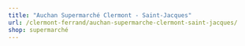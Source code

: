 ```yaml
---
title: "Auchan Supermarché Clermont - Saint-Jacques"
url: /clermont-ferrand/auchan-supermarche-clermont-saint-jacques/
shop: supermarché
---
```

